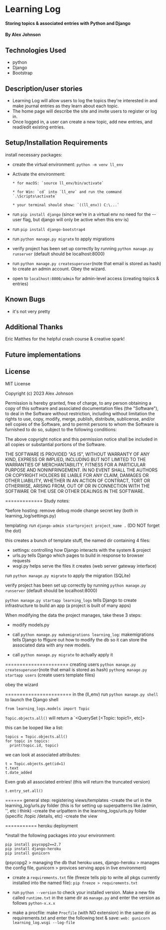 
# Learning Log

#### Storing topics & associated entries with Python and Django

#### By Alex Johnson

## Technologies Used

* python
* Django
* Bootstrap

## Description/user stories
- Learning Log will allow users to log the topics they're interested in and make journal entries as they learn about each topic.
- The home page will describe the site and invite users to register or log in.
- Once logged in, a user can create a new topic, add new entries, and read/edit existing entries.

## Setup/Installation Requirements
<!-- verify these steps are correct -->
install necessary packages:

* create the virtual environment: `python -m venv ll_env`

* Activate the environment:

      * for macOS: `source ll_env/bin/activate`
    
      * for Win: `cd` into `ll_env` and run the command `.\Scripts\activate`
    
      * your terminal should show: `((ll_env)) C:\...`

* run `pip install django` (since we're in a virtual env no need for the --user flag, but django will only be active when this env is)

* run `pip install django-bootstrap4`

* run `python manage.py migrate` to apply migrations

* verify project has been set up correctly by running `python manage.py runserver` (default should be localhost:8000)

* run `python manage.py createsuperuser`(note that email is stored as hash) to create an admin account. Obey the wizard.

* open to `localhost:8000/admin` for admin-level access (creating topics & entries)

## Known Bugs
* it's not very pretty

## Additional Thanks
Eric Matthes for the helpful crash course & creative spark!

## Future implementations


## License
MIT License

Copyright (c) 2023 Alex Johnson

Permission is hereby granted, free of charge, to any person obtaining a copy
of this software and associated documentation files (the "Software"), to deal
in the Software without restriction, including without limitation the rights
to use, copy, modify, merge, publish, distribute, sublicense, and/or sell
copies of the Software, and to permit persons to whom the Software is
furnished to do so, subject to the following conditions:

The above copyright notice and this permission notice shall be included in all
copies or substantial portions of the Software.

THE SOFTWARE IS PROVIDED "AS IS", WITHOUT WARRANTY OF ANY KIND, EXPRESS OR IMPLIED, 
INCLUDING BUT NOT LIMITED TO THE WARRANTIES OF MERCHANTABILITY, FITNESS FOR A PARTICULAR 
PURPOSE AND NONINFRINGEMENT. IN NO EVENT SHALL THE AUTHORS OR COPYRIGHT HOLDERS 
BE LIABLE FOR ANY CLAIM, DAMAGES OR OTHER LIABILITY, WHETHER IN AN ACTION OF CONTRACT,
TORT OR OTHERWISE, ARISING FROM, OUT OF OR IN CONNECTION WITH THE SOFTWARE OR THE USE
OR OTHER DEALINGS IN THE SOFTWARE.

=============
Study notes:

*before hosting:
remove debug mode
change secret key (both in learning_log/settings.py)


templating:
run `django-admin startproject project_name .` (DO NOT forget the dot)

this creates a bunch of template stuff, the named dir containing 4 files:
- settings: controlling how Django interacts with the system & project
- urls.py tells Django which pages to build in response to browser requests
- wsgi.py helps serve the files it creates (web server gateway interface)

run `python manage.py migrate` to apply the migration (SQLite)

verify project has been set up correctly by running `python manage.py runserver` (default should be localhost:8000)

`python manage.py startapp learning_logs` tells Django to create infrastructure to build an app (a project is built of many apps)

When modifying the data the project manages, take these 3 steps:

- modify models.py 

- call `python manage.py makemigrations learning_log`: makemigrations tells Django to ffigure out how to modify the db so it can store the associated data with any new models.

- call `python manage.py migrate` to actually apply it

======================
creating users
`python manage.py createsuperuser`(note that email is stored as hash)
`pythong manage.py startapp users` (create users template files)

obey the wizard

=======================
in the (ll_env) run `python manage.py shell` to launch the Django shell

`from learning_logs.models import Topic`

`Topic.objects.all()` will return a `<QuerySet [<Topic: topic1>, etc]>

this can be looped like a list:

```
topics = Topic.objects.all()
for topic in topics:
  print(topic.id, topic)
```

we can look at associated attributes:

```
t = Topic.objects.get(id=1)
t.text
t.date_added
```

Even grab all associated entries! (this will return the truncated version)
```
t.entry_set.all()
```

======
general step: registering views/templates
-create the url in the learning_log/urls.py folder (this is for setting up superpatterns like  /admin, '', etc i think)
-create the urlpattern in the learning_logs/urls.py folder (specific /topic /details, etc)
-create the view

===========
heroku deployment

*install the following packages into your environment:
  ```
  pip install psycopg2==2.7
  pip install django-heroku
  pip install gunicorn
  ```
  (psycopg2 > managing the db that heroku uses, django-heroku > manages the config file, gunicorn > provices serving apps in live environment)    

* create a `requirements.txt` file (freeze tells pip to write all pkgs currently installed into the named file):
  `pip freeze > requirements.txt`

* run `python --version` to check your installed version. Make a new file called `runtime.txt` in the same dir as `manage.py` and enter the version as follows `python-x.x.x`

* make a procfile:
  make `Procfile` (with NO extension) in the same dir as requirements.txt and enter the following text & save: `web: gunicorn learning_log.wsgi --log-file`